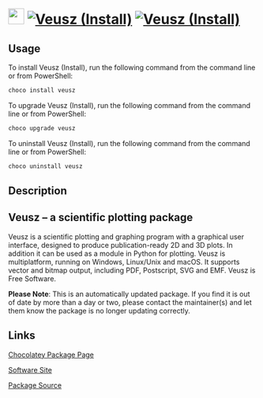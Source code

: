 ﻿# <img src="https://cdn.jsdelivr.net/gh/mkevenaar/chocolatey-packages@ad615a27dbe925cf5030c597e0ffc54cd7e1028b/icons/veusz.png" width="32" height="32"/> [![Veusz (Install)](https://img.shields.io/chocolatey/v/veusz.svg?label=Veusz+(Install))](https://chocolatey.org/packages/veusz) [![Veusz (Install)](https://img.shields.io/chocolatey/dt/veusz.svg)](https://chocolatey.org/packages/veusz)

## Usage
To install Veusz (Install), run the following command from the command line or from PowerShell:
```powershell
choco install veusz
```

To upgrade Veusz (Install), run the following command from the command line or from PowerShell:
```powershell
choco upgrade veusz
```

To uninstall Veusz (Install), run the following command from the command line or from PowerShell:
```powershell
choco uninstall veusz
```

## Description
## Veusz – a scientific plotting package

Veusz is a scientific plotting and graphing program with a graphical user interface, designed to produce publication-ready 2D and 3D plots. In addition it can be used as a module in Python for plotting. Veusz is multiplatform, running on Windows, Linux/Unix and macOS. It supports vector and bitmap output, including PDF, Postscript, SVG and EMF. Veusz is Free Software.

**Please Note**: This is an automatically updated package. If you find it is
out of date by more than a day or two, please contact the maintainer(s) and
let them know the package is no longer updating correctly.


## Links
[Chocolatey Package Page](https://chocolatey.org/packages/veusz)

[Software Site](https://veusz.github.io/)

[Package Source](https://github.com/mkevenaar/chocolatey-packages/tree/master/automatic/veusz)

